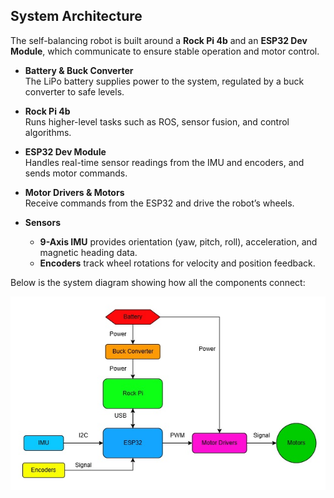 ## System Architecture

The self-balancing robot is built around a **Rock Pi 4b** and an **ESP32 Dev Module**, which communicate to ensure stable operation and motor control.  

- **Battery & Buck Converter**  
  The LiPo battery supplies power to the system, regulated by a buck converter to safe levels.  

- **Rock Pi 4b**  
  Runs higher-level tasks such as ROS, sensor fusion, and control algorithms.  

- **ESP32 Dev Module**  
  Handles real-time sensor readings from the IMU and encoders, and sends motor commands.  

- **Motor Drivers & Motors**  
  Receive commands from the ESP32 and drive the robot’s wheels.  

- **Sensors**  
  - **9-Axis IMU** provides orientation (yaw, pitch, roll), acceleration, and magnetic heading data.  
  - **Encoders** track wheel rotations for velocity and position feedback.   

Below is the system diagram showing how all the components connect:

![System Diagram](self_balancing_system_diagram.jpg)
